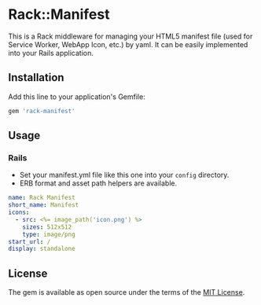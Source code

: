 # Rack::Manifest

This is a Rack middleware for managing your HTML5 manifest file (used for Service Worker, WebApp Icon, etc.) by yaml.
It can be easily implemented into your Rails application.

## Installation

Add this line to your application's Gemfile:

```ruby
gem 'rack-manifest'
```

## Usage

### Rails
* Set your manifest.yml file like this one into your `config` directory.
* ERB format and asset path helpers are available.

```yaml
name: Rack Manifest
short_name: Manifest
icons: 
  - src: <%= image_path('icon.png') %>
    sizes: 512x512
    type: image/png
start_url: /
display: standalone
```

## License

The gem is available as open source under the terms of the [MIT License](http://opensource.org/licenses/MIT).

